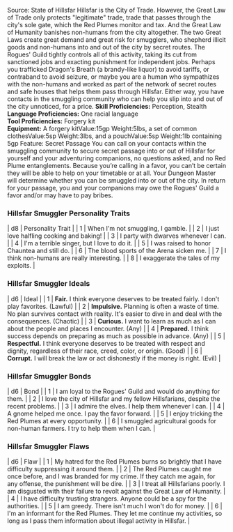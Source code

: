 Source: State of Hillsfar
Hillsfar is the City of Trade. However, the Great Law of Trade only protects "legitimate" trade, trade that passes through the city's sole gate, which the Red Plumes monitor and tax. And the Great Law of Humanity banishes non-humans from the city altogether. The two Great Laws create great demand and great risk for smugglers, who shepherd illicit goods and non-humans into and out of the city by secret routes. The Rogues' Guild tightly controls all of this activity, taking its cut from sanctioned jobs and exacting punishment for independent jobs.
Perhaps you trafficked Dragon's Breath (a brandy-like liquor) to avoid tariffs, or contraband to avoid seizure, or maybe you are a human who sympathizes with the non-humans and worked as part of the network of secret routes and safe houses that helps them pass through Hillsfar. Either way, you have contacts in the smuggling community who can help you slip into and out of the city unnoticed, for a price.
**Skill Proficiencies:** Perception, Stealth  
**Language Proficiencies:** One racial language  
**Tool Proficiencies:** Forgery kit  
**Equipment:** A forgery kitValue:15gp Weight:5lbs, a set of common clothesValue:5sp Weight:3lbs, and a pouchValue:5sp Weight:1lb containing 5gp
Feature: Secret Passage
You can call on your contacts within the smuggling community to secure secret passage into or out of Hillsfar for yourself and your adventuring companions, no questions asked, and no Red Plume entanglements. Because you’re calling in a favor, you can’t be certain they will be able to help on your timetable or at all. Your Dungeon Master will determine whether you can be smuggled into or out of the city. In return for your passage, you and your companions may owe the Rogues' Guild a favor and/or may have to pay bribes.
### **Hillsfar Smuggler Personality Traits**
| d8 | Personality Trait |
| 1 | When I'm not smuggling, I gamble. |
| 2 | I just love halfling cooking and baking! |
| 3 | I party with dwarves whenever I can. |
| 4 | I'm a terrible singer, but I love to do it. |
| 5 | I was raised to honor Chauntea and still do. |
| 6 | The blood sports of the Arena sicken me. |
| 7 | I think non-humans are really interesting. |
| 8 | I exaggerate the tales of my exploits. |
### **Hillsfar Smuggler Ideals**
| d6 | Ideal |
| 1 | **Fair.** I think everyone deserves to be treated fairly. I don't play favorites. (Lawful) |
| 2 | **Impulsive.** Planning is often a waste of time. No plan survives contact with reality. It's easier to dive in and deal with the consequences. (Chaotic) |
| 3 | **Curious.** I want to learn as much as I can about the people and places I encounter. (Any) |
| 4 | **Prepared.** I think success depends on preparing as much as possible in advance. (Any) |
| 5 | **Respectful.** I think everyone deserves to be treated with respect and dignity, regardless of their race, creed, color, or origin. (Good) |
| 6 | **Corrupt.** I will break the law or act dishonestly if the money is right. (Evil) |
### **Hillsfar Smuggler Bonds**
| d6 | Bond |
| 1 | I am loyal to the Rogues' Guild and would do anything for them. |
| 2 | I love the city of Hillsfar and my fellow Hillsfarians, despite the recent problems. |
| 3 | I admire the elves. I help them whenever I can. |
| 4 | A gnome helped me once. I pay the favor forward. |
| 5 | I enjoy tricking the Red Plumes at every opportunity. |
| 6 | I smuggled agricultural goods for non-human farmers. I try to help them when I can. |
### **Hillsfar Smuggler Flaws**
| d6 | Flaw |
| 1 | My hatred for the Red Plumes burns so brightly that I have difficulty suppressing it around them. |
| 2 | The Red Plumes caught me once before, and I was branded for my crime. If they catch me again, for any offense, the punishment will be dire. |
| 3 | I treat all Hillsfarians poorly. I am disgusted with their failure to revolt against the Great Law of Humanity. |
| 4 | I have difficulty trusting strangers. Anyone could be a spy for the authorities. |
| 5 | I am greedy. There isn't much I won't do for money. |
| 6 | I'm an informant for the Red Plumes. They let me continue my activities, so long as I pass them information about illegal activity in Hillsfar. |